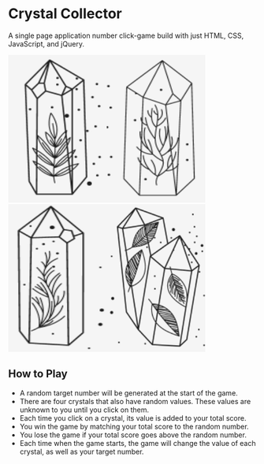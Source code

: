# Crystal Collector
A single page application number click-game build with just HTML, CSS, JavaScript, and jQuery.


<img src="/assets/images/jewel1.png" width="200" height="300"><img src="/assets/images/jewel2.png" width="200" height="300"><img src="/assets/images/jewel3.png" width="200" height="300"><img src="/assets/images/jewel4.png" width="200" height="300">

## How to Play
- A random target number will be generated at the start of the game.
- There are four crystals that also have random values. These values are unknown to you until you click on them.
- Each time you click on a crystal, its value is added to your total score.
- You win the game by matching your total score to the random number.
- You lose the game if your total score goes above the random number.
- Each time when the game starts, the game will change the value of each crystal, as well as your target number.
